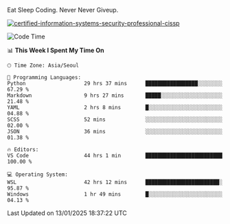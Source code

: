 Eat Sleep Coding.
Never Never Giveup.

[![certified-information-systems-security-professional-cissp](https://user-images.githubusercontent.com/44606727/157613689-acd84ec6-5f8f-4e79-89d9-a8d51f033634.png)](https://www.credly.com/badges/f394a010-85a0-450b-9136-8043af01d71c/public_url)

<!--START_SECTION:waka-->
![Code Time](http://img.shields.io/badge/Code%20Time-3%2C739%20hrs%209%20mins-blue)

📊 **This Week I Spent My Time On** 

```text
🕑︎ Time Zone: Asia/Seoul

💬 Programming Languages: 
Python                   29 hrs 37 mins      █████████████████░░░░░░░░   67.29 % 
Markdown                 9 hrs 27 mins       █████░░░░░░░░░░░░░░░░░░░░   21.48 % 
YAML                     2 hrs 8 mins        █░░░░░░░░░░░░░░░░░░░░░░░░   04.88 % 
SCSS                     52 mins             ░░░░░░░░░░░░░░░░░░░░░░░░░   02.00 % 
JSON                     36 mins             ░░░░░░░░░░░░░░░░░░░░░░░░░   01.38 % 

🔥 Editors: 
VS Code                  44 hrs 1 min        █████████████████████████   100.00 % 

💻 Operating System: 
WSL                      42 hrs 12 mins      ████████████████████████░   95.87 % 
Windows                  1 hr 49 mins        █░░░░░░░░░░░░░░░░░░░░░░░░   04.13 % 
```


 Last Updated on 13/01/2025 18:37:22 UTC
<!--END_SECTION:waka-->
